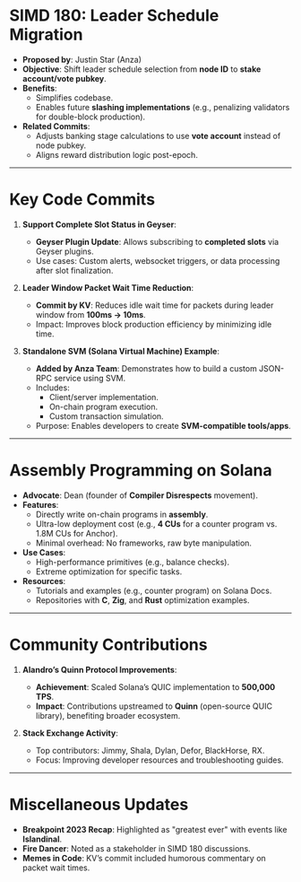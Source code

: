 # **SIMD 180: Leader Schedule Migration**  
- **Proposed by**: Justin Star (Anza)  
- **Objective**: Shift leader schedule selection from **node ID** to **stake account/vote pubkey**.  
- **Benefits**:  
  - Simplifies codebase.  
  - Enables future **slashing implementations** (e.g., penalizing validators for double-block production).  
- **Related Commits**:  
  - Adjusts banking stage calculations to use **vote account** instead of node pubkey.  
  - Aligns reward distribution logic post-epoch.  

---

# **Key Code Commits**  
1. **Support Complete Slot Status in Geyser**:  
   - **Geyser Plugin Update**: Allows subscribing to **completed slots** via Geyser plugins.  
   - Use cases: Custom alerts, websocket triggers, or data processing after slot finalization.  

2. **Leader Window Packet Wait Time Reduction**:  
   - **Commit by KV**: Reduces idle wait time for packets during leader window from **100ms → 10ms**.  
   - Impact: Improves block production efficiency by minimizing idle time.  

3. **Standalone SVM (Solana Virtual Machine) Example**:  
   - **Added by Anza Team**: Demonstrates how to build a custom JSON-RPC service using SVM.  
   - Includes:  
     - Client/server implementation.  
     - On-chain program execution.  
     - Custom transaction simulation.  
   - Purpose: Enables developers to create **SVM-compatible tools/apps**.  

---

# **Assembly Programming on Solana**  
- **Advocate**: Dean (founder of **Compiler Disrespects** movement).  
- **Features**:  
  - Directly write on-chain programs in **assembly**.  
  - Ultra-low deployment cost (e.g., **4 CUs** for a counter program vs. 1.8M CUs for Anchor).  
  - Minimal overhead: No frameworks, raw byte manipulation.  
- **Use Cases**:  
  - High-performance primitives (e.g., balance checks).  
  - Extreme optimization for specific tasks.  
- **Resources**:  
  - Tutorials and examples (e.g., counter program) on Solana Docs.  
  - Repositories with **C**, **Zig**, and **Rust** optimization examples.  

---

# **Community Contributions**  
1. **Alandro’s Quinn Protocol Improvements**:  
   - **Achievement**: Scaled Solana’s QUIC implementation to **500,000 TPS**.  
   - **Impact**: Contributions upstreamed to **Quinn** (open-source QUIC library), benefiting broader ecosystem.  

2. **Stack Exchange Activity**:  
   - Top contributors: Jimmy, Shala, Dylan, Defor, BlackHorse, RX.  
   - Focus: Improving developer resources and troubleshooting guides.  

---

# **Miscellaneous Updates**  
- **Breakpoint 2023 Recap**: Highlighted as "greatest ever" with events like **Islandinal**.  
- **Fire Dancer**: Noted as a stakeholder in SIMD 180 discussions.  
- **Memes in Code**: KV’s commit included humorous commentary on packet wait times.